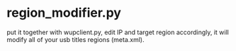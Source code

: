 region_modifier.py
===
put it together with wupclient.py, edit IP and target region accordingly, it will modify all of your usb titles regions (meta.xml).

